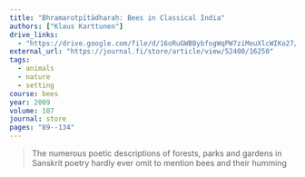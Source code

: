 ```yaml
---
title: "Bhramarotpītādharaḥ: Bees in Classical India"
authors: ["Klaus Karttunen"]
drive_links:
  - "https://drive.google.com/file/d/16oRuGWBBybfogWqPW7ziMeuXlcWIKo27/view?usp=drivesdk"
external_url: "https://journal.fi/store/article/view/52400/16250"
tags:
  - animals
  - nature
  - setting
course: bees
year: 2009
volume: 107
journal: store
pages: "89--134"
---
```


> The numerous poetic descriptions of forests, parks and gardens in Sanskrit poetry hardly ever omit to mention bees and their humming

